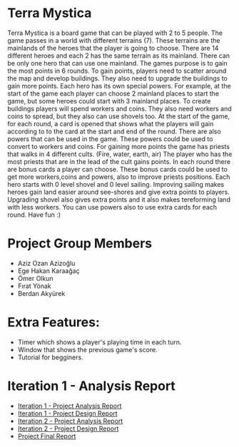 # Terra Mystica
 
Terra Mystica is a board game that can be played with 2 to 5 people. The game passes in a world with different terrains (7). These terrains are the mainlands of the heroes that the player is going to choose. There are 14 different heroes and each 2 has the same terrain as its mainland. There can be only one hero that can use one mainland. The games purpose is to gain the most points in 6 rounds. To gain points, players need to scatter around the map and develop buildings. They also need to upgrade the buildings to gain more points. Each hero has its own special powers. For example, at the start of the game each player can choose 2 mainland places to start the game, but some heroes could start with 3 mainland places. To create buildings players will spend workers and coins. They also need workers and coins to spread, but they also can use shovels too. At the start of the game, for each round, a card is opened that shows what the players will gain according to to the card at the start and end of the round. There are also powers that can be used in the game.  These powers could be used to convert to workers and coins. For gaining more points the game has priests that walks in 4 different cults. (Fire, water, earth, air) The player who has the most priests that are in the lead of the cult gains points. In each round there are bonus cards a player can choose. These bonus cards could be used to get more workers,coins and powers, also to improve priests positions. Each hero starts with 0 level shovel and 0 level sailing. Improving sailing makes heroes gain land easier around see-shores and give extra points to players. Upgrading shovel also gives extra points and it also makes tereforming land with less workers. You can use powers also to use extra cards for each round. Have fun :)

# Project Group Members

* Aziz Ozan Azizoğlu
* Ege Hakan Karaağaç
* Ömer Olkun
* Fırat Yönak
* Berdan Akyürek

# Extra Features: 
* Timer which shows a player's playing time in each turn.
* Window that shows the previous game's score. 
* Tutorial for begginers.

# Iteration 1 - Analysis Report
* [Iteration 1 - Project Analysis Report](https://docs.google.com/document/d/1grzWOdsi3NNCH4UwOPM3f_Y6EIUWkwAusR6q1I8rfwA/edit?usp=sharing)
* [Iteration 1 - Project Design Report](https://docs.google.com/document/d/1GsSZKL7zbz7V8kLGgFE-9l_FejwyWaV61oZasnITQQY/edit?usp=sharing)
* [Iteration 2 - Project Analysis Report](https://docs.google.com/document/d/1IRwPw08EswJxF9bYWGYujFA9rWaP8Uozo75oNl3yVWA/edit?usp=sharing)
* [Iteration 2 - Project Design Report](https://docs.google.com/document/d/1rL2g4L2nC2_dEM4MYDmJr7ny5t7M6g0saQuQQjGXErI/edit?usp=sharing)
* [Project Final Report](https://docs.google.com/document/d/10hEDO6yN_yCc5gtelX-8GCQOeBuIf_GY2D9EhwYdcWU/edit#)
